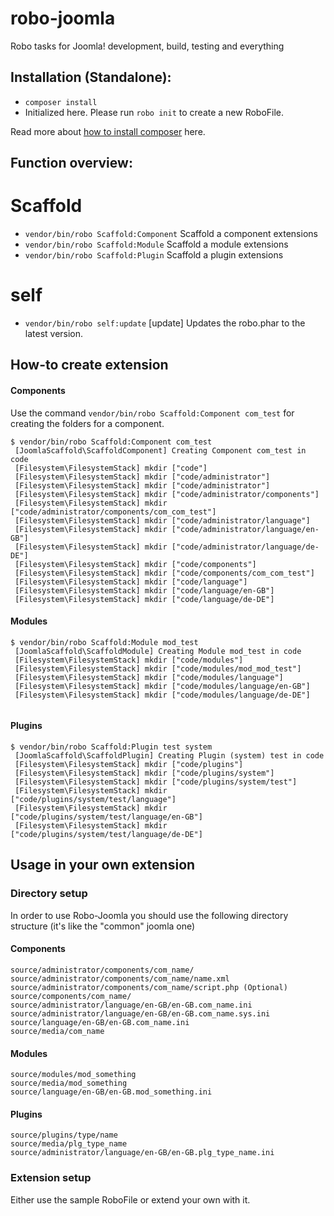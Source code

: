 # robo-joomla
Robo tasks for Joomla! development, build, testing and everything


## Installation (Standalone):

  * `composer install`
  * Initialized here. Please run `robo init` to create a new RoboFile.

Read more about [how to install composer](https://getcomposer.org/doc/00-intro.md) here.

## Function overview:

# Scaffold
  * `vendor/bin/robo Scaffold:Component`  Scaffold a component extensions
  * `vendor/bin/robo Scaffold:Module`     Scaffold a module extensions
  * `vendor/bin/robo Scaffold:Plugin`     Scaffold a plugin extensions
# self
  * `vendor/bin/robo self:update`         [update] Updates the robo.phar to the latest version.

## How-to create extension

#### Components

Use the command `vendor/bin/robo Scaffold:Component com_test` for creating the folders for a component.

```
$ vendor/bin/robo Scaffold:Component com_test
 [JoomlaScaffold\ScaffoldComponent] Creating Component com_test in code
 [Filesystem\FilesystemStack] mkdir ["code"]
 [Filesystem\FilesystemStack] mkdir ["code/administrator"]
 [Filesystem\FilesystemStack] mkdir ["code/administrator"]
 [Filesystem\FilesystemStack] mkdir ["code/administrator/components"]
 [Filesystem\FilesystemStack] mkdir ["code/administrator/components/com_com_test"]
 [Filesystem\FilesystemStack] mkdir ["code/administrator/language"]
 [Filesystem\FilesystemStack] mkdir ["code/administrator/language/en-GB"]
 [Filesystem\FilesystemStack] mkdir ["code/administrator/language/de-DE"]
 [Filesystem\FilesystemStack] mkdir ["code/components"]
 [Filesystem\FilesystemStack] mkdir ["code/components/com_com_test"]
 [Filesystem\FilesystemStack] mkdir ["code/language"]
 [Filesystem\FilesystemStack] mkdir ["code/language/en-GB"]
 [Filesystem\FilesystemStack] mkdir ["code/language/de-DE"]
```

#### Modules

```
$ vendor/bin/robo Scaffold:Module mod_test
 [JoomlaScaffold\ScaffoldModule] Creating Module mod_test in code
 [Filesystem\FilesystemStack] mkdir ["code/modules"]
 [Filesystem\FilesystemStack] mkdir ["code/modules/mod_mod_test"]
 [Filesystem\FilesystemStack] mkdir ["code/modules/language"]
 [Filesystem\FilesystemStack] mkdir ["code/modules/language/en-GB"]
 [Filesystem\FilesystemStack] mkdir ["code/modules/language/de-DE"]


```

#### Plugins

```
$ vendor/bin/robo Scaffold:Plugin test system
 [JoomlaScaffold\ScaffoldPlugin] Creating Plugin (system) test in code
 [Filesystem\FilesystemStack] mkdir ["code/plugins"]
 [Filesystem\FilesystemStack] mkdir ["code/plugins/system"]
 [Filesystem\FilesystemStack] mkdir ["code/plugins/system/test"]
 [Filesystem\FilesystemStack] mkdir ["code/plugins/system/test/language"]
 [Filesystem\FilesystemStack] mkdir ["code/plugins/system/test/language/en-GB"]
 [Filesystem\FilesystemStack] mkdir ["code/plugins/system/test/language/de-DE"]

```


## Usage in your own extension

### Directory setup

In order to use Robo-Joomla you should use the following directory structure (it's like the "common" joomla one)

#### Components

```
source/administrator/components/com_name/
source/administrator/components/com_name/name.xml
source/administrator/components/com_name/script.php (Optional)
source/components/com_name/
source/administrator/language/en-GB/en-GB.com_name.ini
source/administrator/language/en-GB/en-GB.com_name.sys.ini
source/language/en-GB/en-GB.com_name.ini
source/media/com_name
```

#### Modules

```
source/modules/mod_something
source/media/mod_something
source/language/en-GB/en-GB.mod_something.ini
```

#### Plugins

```
source/plugins/type/name
source/media/plg_type_name
source/administrator/language/en-GB/en-GB.plg_type_name.ini
```

### Extension setup

Either use the sample RoboFile or extend your own with it.

